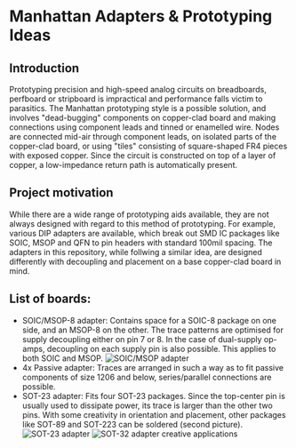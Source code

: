 # Manhattan Adapters & Prototyping Ideas
## Introduction
Prototyping precision and high-speed analog circuits on breadboards, perfboard or stripboard is impractical and performance falls victim to parasitics. The Manhattan prototyping style is a possible solution, and involves "dead-bugging" components on copper-clad board and making connections using component leads and tinned or enamelled wire. Nodes are connected mid-air through component leads, on isolated parts of the copper-clad board, or using "tiles" consisting of square-shaped FR4 pieces with exposed copper. Since the circuit is constructed on top of a layer of copper, a low-impedance return path is automatically present.
## Project motivation
While there are a wide range of prototyping aids available, they are not always designed with regard to this method of prototyping. For example, various DIP adapters are available, which break out SMD IC packages like SOIC, MSOP and QFN to pin headers with standard 100mil spacing. The adapters in this repository, while follwing a similar idea, are designed differently with decoupling and placement on a base copper-clad board in mind. 
## List of boards:
- SOIC/MSOP-8 adapter: Contains space for a SOIC-8 package on one side, and an MSOP-8 on the other. The trace patterns are optimised for supply decoupling either on pin 7 or 8. In the case of dual-supply op-amps, decoupling on each supply pin is also possible. This applies to both SOIC and MSOP. 
![SOIC/MSOP adapter](https://github.com/NNNIIndia/Manhattan-Adapters-Prototyping-Ideas/blob/main/Resources/SOIC%2BMSOP.png)
- 4x Passive adapter: Traces are arranged in such a way as to fit passive components of size 1206 and below, series/parallel connections are possible.
- SOT-23 adapter: Fits four SOT-23 packages. Since the top-center pin is usually used to dissipate power, its trace is larger than the other two pins. With some creativity in orientation and placement, other packages like SOT-89 and SOT-223 can be soldered (second picture). 
![SOT-23 adapter](https://github.com/NNNIIndia/Manhattan-Adapters-Prototyping-Ideas/blob/main/Resources/SOT23.png)
![SOT-32 adapter creative applications](https://github.com/NNNIIndia/Manhattan-Adapters-Prototyping-Ideas/blob/main/Resources/SOT23%20Creative.png)
